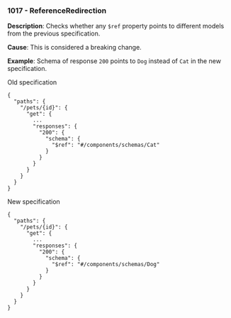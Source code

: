 ### 1017 - ReferenceRedirection

**Description**: Checks whether any `$ref` property points to different models from the previous specification.

**Cause**: This is considered a breaking change.

**Example**: Schema of response `200` points to `Dog` instead of `Cat` in the new specification.

Old specification
```json5
{
  "paths": {
    "/pets/{id}": {
      "get": {
        ...
        "responses": {
          "200": {
            "schema": {
              "$ref": "#/components/schemas/Cat"
            }
          }
        }
      }
    }
  }
}  
```

New specification
```json5
{
  "paths": {
    "/pets/{id}": {
      "get": {
        ...
        "responses": {
          "200": {
            "schema": {
              "$ref": "#/components/schemas/Dog"
            }
          }
        }
      }
    }
  }
}  
```
